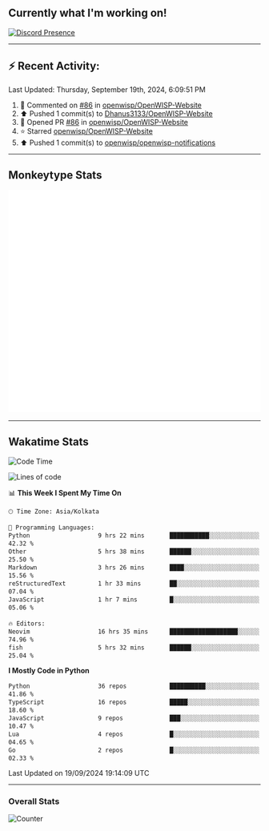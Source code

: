 ## Currently what I'm working on!
[![Discord Presence](https://lanyard.cnrad.dev/api/534981034400284712)](https://discord.com/users/534981034400284712)

---

## :zap: Recent Activity:
<!--RECENT_ACTIVITY:last_update-->
Last Updated: Thursday, September 19th, 2024, 6:09:51 PM
<!--RECENT_ACTIVITY:last_update_end-->
<!--RECENT_ACTIVITY:start-->
1. 💬 Commented on [#86](https://github.com/openwisp/OpenWISP-Website/pull/86#discussion_r1766543782) in [openwisp/OpenWISP-Website](https://github.com/openwisp/OpenWISP-Website)<br>
2. ⬆️ Pushed 1 commit(s) to [Dhanus3133/OpenWISP-Website](https://github.com/Dhanus3133/OpenWISP-Website)<br>
3. 💪 Opened PR [#86](https://github.com/openwisp/OpenWISP-Website/pull/86) in [openwisp/OpenWISP-Website](https://github.com/openwisp/OpenWISP-Website)<br>
4. ⭐ Starred [openwisp/OpenWISP-Website](https://github.com/openwisp/OpenWISP-Website)<br>
5. ⬆️ Pushed 1 commit(s) to [openwisp/openwisp-notifications](https://github.com/openwisp/openwisp-notifications)<br>
<!--RECENT_ACTIVITY:end-->

---

## Monkeytype Stats
<a href="https://monkeytype.com/profile/dhanus">
  <img src="https://raw.githubusercontent.com/Dhanus3133/Dhanus3133/monkeytype/monkeytype-lb.svg" alt="Monkeytype Profile" />
</a>

---

## Wakatime Stats
<!--START_SECTION:waka-->
![Code Time](http://img.shields.io/badge/Code%20Time-2%2C188%20hrs%2036%20mins-blue)

![Lines of code](https://img.shields.io/badge/From%20Hello%20World%20I%27ve%20Written-5.9%20million%20lines%20of%20code-blue)

📊 **This Week I Spent My Time On** 

```text
🕑︎ Time Zone: Asia/Kolkata

💬 Programming Languages: 
Python                   9 hrs 22 mins       ███████████░░░░░░░░░░░░░░   42.32 % 
Other                    5 hrs 38 mins       ██████░░░░░░░░░░░░░░░░░░░   25.50 % 
Markdown                 3 hrs 26 mins       ████░░░░░░░░░░░░░░░░░░░░░   15.56 % 
reStructuredText         1 hr 33 mins        ██░░░░░░░░░░░░░░░░░░░░░░░   07.04 % 
JavaScript               1 hr 7 mins         █░░░░░░░░░░░░░░░░░░░░░░░░   05.06 % 

🔥 Editors: 
Neovim                   16 hrs 35 mins      ███████████████████░░░░░░   74.96 % 
fish                     5 hrs 32 mins       ██████░░░░░░░░░░░░░░░░░░░   25.04 % 
```

**I Mostly Code in Python** 

```text
Python                   36 repos            ██████████░░░░░░░░░░░░░░░   41.86 % 
TypeScript               16 repos            █████░░░░░░░░░░░░░░░░░░░░   18.60 % 
JavaScript               9 repos             ███░░░░░░░░░░░░░░░░░░░░░░   10.47 % 
Lua                      4 repos             █░░░░░░░░░░░░░░░░░░░░░░░░   04.65 % 
Go                       2 repos             █░░░░░░░░░░░░░░░░░░░░░░░░   02.33 % 
```




 Last Updated on 19/09/2024 19:14:09 UTC
<!--END_SECTION:waka-->
---

### Overall Stats

<img src="https://moe-counter.glitch.me/get/@Dhanus3133?theme=asoul" alt="Counter" />
